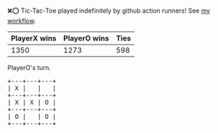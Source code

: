 :x::o: Tic-Tac-Toe played indefinitely by github action runners! See [my workflow](.github/workflows/play.yaml).

|PlayerX wins|PlayerO wins|Ties|
|-|-|-|
|1350|1273|598|

PlayerO's turn.

<pre>
+---+---+---+
| X |   |   |
+---+---+---+
| X | X | O |
+---+---+---+
| O |   | O |
+---+---+---+
</pre>